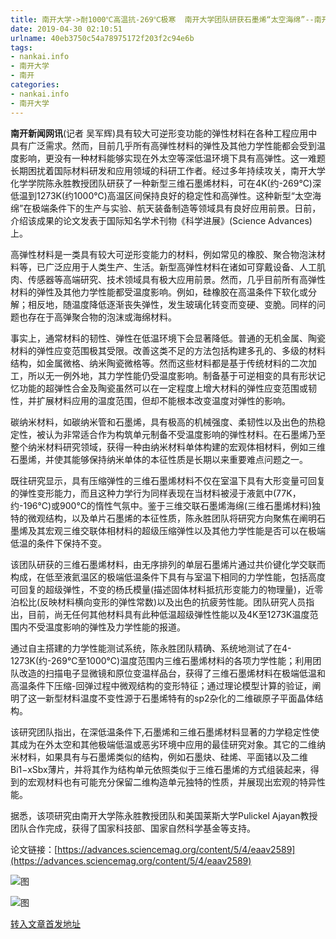```yaml
---
title: 南开大学->耐1000℃高温抗-269℃极寒  南开大学团队研获石墨烯“太空海绵”--南开要闻 | nankai.info
date: 2019-04-30 02:10:51
urlname: 40eb3750c54a78975172f203f2c94e6b
tags: 
- nankai.info
- 南开大学
- 南开
categories:
- nankai.info
- 南开大学
---
```


**南开新闻网讯**(记者 吴军辉)具有较大可逆形变功能的弹性材料在各种工程应用中具有广泛需求。然而，目前几乎所有高弹性材料的弹性及其他力学性能都会受到温度影响，更没有一种材料能够实现在外太空等深低温环境下具有高弹性。这一难题长期困扰着国际材料研发和应用领域的科研工作者。经过多年持续攻关，南开大学化学学院陈永胜教授团队研获了一种新型三维石墨烯材料，可在4K(约-269℃)深低温到1273K(约1000℃)高温区间保持良好的稳定性和高弹性。这种新型“太空海绵”在极端条件下的生产与实验、航天装备制造等领域具有良好应用前景。日前，介绍该成果的论文发表于国际知名学术刊物《科学进展》(Science Advances)上。

高弹性材料是一类具有较大可逆形变能力的材料，例如常见的橡胶、聚合物泡沫材料等，已广泛应用于人类生产、生活。新型高弹性材料在诸如可穿戴设备、人工肌肉、传感器等高端研究、技术领域具有极大应用前景。然而，几乎目前所有高弹性材料的弹性及其他力学性能都受温度影响。例如，硅橡胶在高温条件下软化或分解；相反地，随温度降低逐渐丧失弹性，发生玻璃化转变而变硬、变脆。同样的问题也存在于高弹聚合物的泡沫或海绵材料。

事实上，通常材料的韧性、弹性在低温环境下会显著降低。普通的无机金属、陶瓷材料的弹性应变范围极其受限。改善这类不足的方法包括构建多孔的、多级的材料结构，如金属微格、纳米陶瓷微格等。然而这些材料都是基于传统材料的二次加工，所以无一例外地，其力学性能仍受温度影响。制备基于可逆相变的具有形状记忆功能的超弹性合金及陶瓷虽然可以在一定程度上增大材料的弹性应变范围或韧性，并扩展材料应用的温度范围，但却不能根本改变温度对弹性的影响。

碳纳米材料，如碳纳米管和石墨烯，具有极高的机械强度、柔韧性以及出色的热稳定性，被认为非常适合作为构筑单元制备不受温度影响的弹性材料。在石墨烯乃至整个纳米材料研究领域，获得一种由纳米材料单体构建的宏观体相材料，例如三维石墨烯，并使其能够保持纳米单体的本征性质是长期以来重要难点问题之一。

既往研究显示，具有压缩弹性的三维石墨烯材料不仅在室温下具有大形变量可回复的弹性变形能力，而且这种力学行为同样表现在当材料被浸于液氦中(77K，约-196℃)或900℃的惰性气氛中。鉴于三维交联石墨烯海绵(三维石墨烯材料)独特的微观结构，以及单片石墨烯的本征性质，陈永胜团队将研究方向聚焦在阐明石墨烯及其宏观三维交联体相材料的超级压缩弹性以及其他力学性能是否可以在极端低温的条件下保持不变。

该团队研获的三维石墨烯材料，由无序排列的单层石墨烯片通过共价键化学交联而构成，在低至液氦温区的极端低温条件下具有与室温下相同的力学性能，包括高度可回复的超级弹性，不变的杨氏模量(描述固体材料抵抗形变能力的物理量)，近零泊松比(反映材料横向变形的弹性常数)以及出色的抗疲劳性能。团队研究人员指出，目前，尚无任何其他材料具有此种低温超级弹性性能以及4K至1273K温度范围内不受温度影响的弹性及力学性能的报道。

通过自主搭建的力学性能测试系统，陈永胜团队精确、系统地测试了在4-1273K(约-269℃至1000℃)温度范围内三维石墨烯材料的各项力学性能；利用团队改造的扫描电子显微镜和原位变温样品台，获得了三维石墨烯材料在极端低温和高温条件下压缩-回弹过程中微观结构的变形特征；通过理论模型计算的验证，阐明了这一新型材料温度不变性源于石墨烯特有的sp2杂化的二维碳原子平面晶体结构。

该研究团队指出，在深低温条件下,石墨烯和三维石墨烯材料显著的力学稳定性使其成为在外太空和其他极端低温或恶劣环境中应用的最佳研究对象。其它的二维纳米材料，如果具有与石墨烯类似的结构，例如石墨炔、硅烯、平面锗以及二维Bi1−xSbx薄片，并将其作为结构单元依照类似于三维石墨烯的方式组装起来，得到的宏观材料也有可能充分保留二维构造单元独特的性质，并展现出宏观的特异性能。

据悉，该项研究由南开大学陈永胜教授团队和美国莱斯大学Pulickel Ajayan教授团队合作完成，获得了国家科技部、国家自然科学基金等支持。

论文链接：[https://advances.sciencemag.org/content/5/4/eaav2589](https://advances.sciencemag.org/content/5/4/eaav2589)

![图](http://news.nankai.edu.cn/pic/0/00/35/14/351450_999554.jpg)

![图](http://news.nankai.edu.cn/pic/0/00/35/14/351449_565169.jpg)

[转入文章首发地址](http://news.nankai.edu.cn/nkyw/system/2019/04/29/000447774.shtml)